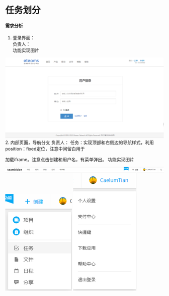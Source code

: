 # 任务划分
#### 需求分析

1. 登录界面：  
负责人：  
功能实现图片  
<img src="./img/login.png">
2. 内部页面，导航分支  
负责人：  
任务：实现顶部和右侧边的导航样式，利用position：fixed定位，注意中间留白用于

加载iframe。注意点击创建和用户名，有菜单弹出。
功能实现图片  

<img src="./img/header.png">
<img src="./img/header2.png">
<img src="./img/header3.png">